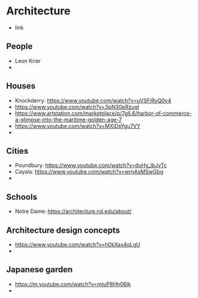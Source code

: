 # Architecture

* link

## People

* Leon Krier
* 

## Houses

* Knockderry: https://www.youtube.com/watch?v=uVSFjRyQ0v4
* https://www.youtube.com/watch?v=3pN30pRzugI
* https://www.artstation.com/marketplace/p/7glL6/harbor-of-commerce-a-glimpse-into-the-maritime-golden-age-7
* https://www.youtube.com/watch?v=MXjDsYgu7VY
* 

## Cities

* Poundbury: https://www.youtube.com/watch?v=duHy_IbJvTc
* Cayala: https://www.youtube.com/watch?v=wrnAsMSwGbg
* 

## Schools

* Notre Dame: https://architecture.nd.edu/about/

## Architecture design concepts

* https://www.youtube.com/watch?v=h0kXax4qLgU
* 

## Japanese garden

* https://m.youtube.com/watch?v=mtuP8Hh06jk
* 











